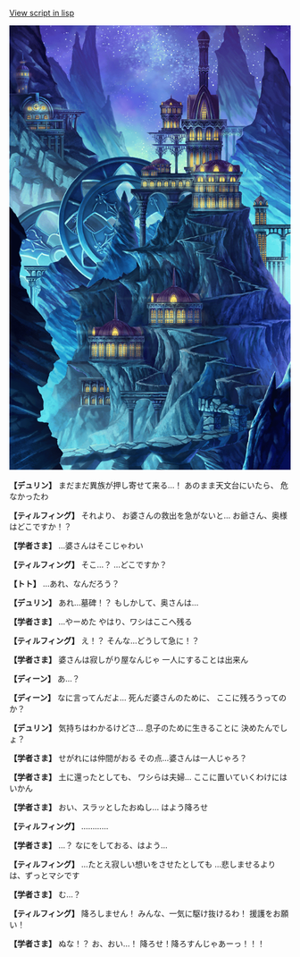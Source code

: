 [View script in lisp](../scripts/1450102.txt)

![004_observatory.png](../images/backgrounds/004_observatory.png)

**【デュリン】**
まだまだ異族が押し寄せて来る…！
あのまま天文台にいたら、
危なかったわ

**【ティルフィング】**
それより、
お婆さんの救出を急がないと…
お爺さん、奥様はどこですか！？

**【学者さま】**
…婆さんはそこじゃわい

**【ティルフィング】**
そこ…？
…どこですか？

**【トト】**
…あれ、なんだろう？

**【デュリン】**
あれ…墓碑！？
もしかして、奥さんは…

**【学者さま】**
…やーめた
やはり、ワシはここへ残る

**【ティルフィング】**
え！？
そんな…どうして急に！？

**【学者さま】**
婆さんは寂しがり屋なんじゃ
一人にすることは出来ん

**【ディーン】**
あ…？

**【ディーン】**
なに言ってんだよ…
死んだ婆さんのために、
ここに残ろうってのか？

**【デュリン】**
気持ちはわかるけどさ…
息子のために生きることに
決めたんでしょ？

**【学者さま】**
せがれには仲間がおる
その点…婆さんは一人じゃろ？

**【学者さま】**
土に還ったとしても、
ワシらは夫婦…
ここに置いていくわけにはいかん

**【学者さま】**
おい、スラッとしたおぬし…
はよう降ろせ

**【ティルフィング】**
…………

**【学者さま】**
…？
なにをしておる、はよう…

**【ティルフィング】**
…たとえ寂しい想いをさせたとしても
…悲しませるよりは、ずっとマシです

**【学者さま】**
む…？

**【ティルフィング】**
降ろしません！
みんな、一気に駆け抜けるわ！
援護をお願い！

**【学者さま】**
ぬな！？
お、おい…！
降ろせ！降ろすんじゃあーっ！！！